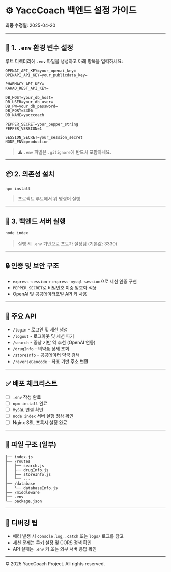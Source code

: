 # ⚙️ YaccCoach 백엔드 설정 가이드

**최종 수정일**: 2025-04-20

---

## 📁 1. `.env` 환경 변수 설정

루트 디렉터리에 `.env` 파일을 생성하고 아래 항목을 입력하세요:

```
OPENAI_API_KEY=your_openai_key=
OPENAPI_API_KEY=your_publicdata_key=

PHARMACY_API_KEY=
KAKAO_REST_API_KEY=

DB_HOST=your_db_host=
DB_USER=your_db_user=
DB_PW=your_db_password=
DB_PORT=3306
DB_NAME=yacccoach

PEPPER_SECRET=your_pepper_string
PEPPER_VERSION=1

SESSION_SECRET=your_session_secret
NODE_ENV=production
```

> ⚠️ `.env` 파일은 `.gitignore`에 반드시 포함하세요.

---

## 📦 2. 의존성 설치

```bash
npm install
```

> 프로젝트 루트에서 위 명령어 실행

---

## 🚀 3. 백엔드 서버 실행

```bash
node index
```

> 실행 시 `.env` 기반으로 포트가 설정됨 (기본값: 3330)

---

## 🔒 인증 및 보안 구조

- `express-session` + `express-mysql-session`으로 세션 인증 구현
- `PEPPER_SECRET`로 비밀번호 이중 암호화 적용
- OpenAI 및 공공데이터포털 API 키 사용

---

## 🔧 주요 API

- `/login` - 로그인 및 세션 생성
- `/logout` - 로그아웃 및 세션 파기
- `/search` - 증상 기반 약 추천 (OpenAI 연동)
- `/drugInfo` - 의약품 상세 조회
- `/storeInfo` - 공공데이터 약국 검색
- `/reverseGeocode` - 좌표 기반 주소 변환

---

## ✅ 배포 체크리스트

- [ ] `.env` 작성 완료
- [ ] `npm install` 완료
- [ ] `MySQL` 연결 확인
- [ ] `node index` 서버 실행 정상 확인
- [ ] Nginx SSL 프록시 설정 완료

---

## 📂 파일 구조 (일부)

```
├── index.js
├── /routes
│   ├── search.js
│   ├── drugInfo.js
│   ├── storeInfo.js
│   └── ...
├── /database
│   └── databaseInfo.js
├── /middleware
├── .env
└── package.json
```

---

## 🐛 디버깅 팁

- 에러 발생 시 `console.log`, `.catch` 또는 `logs/` 로그를 참고
- 세션 문제는 쿠키 설정 및 CORS 정책 확인
- API 실패는 `.env` 키 또는 외부 서버 응답 확인

---

© 2025 YaccCoach Project. All rights reserved.

